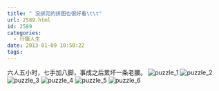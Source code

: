 ```yaml
---
title: " 没拼完的拼图也很好看\t\t"
url: 2589.html
id: 2589
categories:
  - 行摄人生
date: 2013-01-09 10:50:22
tags:
---
```


六人五小时，七手加八脚，事成之后累坏一条老腰。 ![puzzle_1](../../../images/2013/01/puzzle_1.jpg) ![puzzle_2](../../../images/2013/01/puzzle_2.jpg) ![puzzle_3](../../../images/2013/01/puzzle_3.jpg) ![puzzle_4](../../../images/2013/01/puzzle_4.jpg) ![puzzle_5](../../../images/2013/01/puzzle_5.jpg) ![puzzle_6](../../../images/2013/01/puzzle_6.jpg)